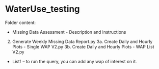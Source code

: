 # WaterUse_testing

Folder content:
-	Missing Data Assessment - Description and Instructions
2.	Generate Weekly Missing Data Report.py
3a.	Create Daily and Hourly Plots - Single WAP V2.py
3b.	Create Daily and Hourly Plots - WAP List V2.py
-	List1 – to run the query, you can add any wap of interest on it.

